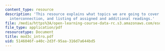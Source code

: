 ```yaml
---
content_type: resource
description: 'This resource explains what topics we are going to cover in module 3c:
  interconnection, and listing of assigned and additional readings.'
file: /media/https%3A/open-learning-course-data-rc.s3.amazonaws.com/esd-68j-communications-and-information-policy-spring-2006/5146046fa40c2d3f95aa316d7a644bd5_mod3c_intro.pdf
file_type: application/pdf
resourcetype: Document
title: mod3c_intro.pdf
uid: 5146046f-a40c-2d3f-95aa-316d7a644bd5
---
```

